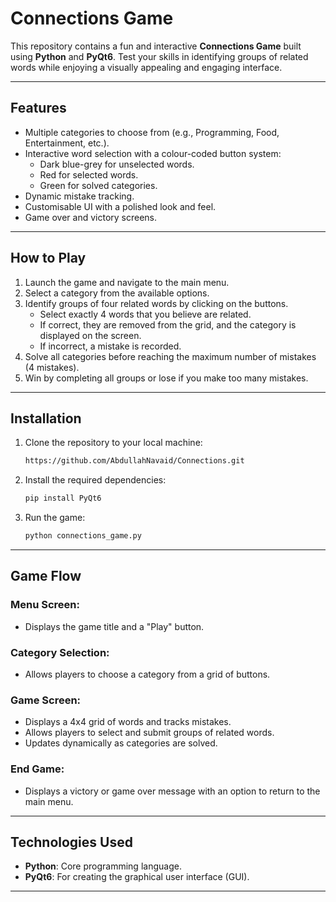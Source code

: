 # Connections Game

This repository contains a fun and interactive **Connections Game** built using **Python** and **PyQt6**. Test your skills in identifying groups of related words while enjoying a visually appealing and engaging interface.


---

## Features
- Multiple categories to choose from (e.g., Programming, Food, Entertainment, etc.).
- Interactive word selection with a colour-coded button system:
  - Dark blue-grey for unselected words.
  - Red for selected words.
  - Green for solved categories.
- Dynamic mistake tracking.
- Customisable UI with a polished look and feel.
- Game over and victory screens.

---

## How to Play
1. Launch the game and navigate to the main menu.
2. Select a category from the available options.
3. Identify groups of four related words by clicking on the buttons.
   - Select exactly 4 words that you believe are related.
   - If correct, they are removed from the grid, and the category is displayed on the screen.
   - If incorrect, a mistake is recorded.
4. Solve all categories before reaching the maximum number of mistakes (4 mistakes).
5. Win by completing all groups or lose if you make too many mistakes.

---

## Installation
1. Clone the repository to your local machine:
   ```bash
   https://github.com/AbdullahNavaid/Connections.git
   ```
2. Install the required dependencies:
   ```bash
   pip install PyQt6
   ```
3. Run the game:
   ```bash
   python connections_game.py
   ```

---

## Game Flow
### Menu Screen:
- Displays the game title and a "Play" button.

### Category Selection:
- Allows players to choose a category from a grid of buttons.

### Game Screen:
- Displays a 4x4 grid of words and tracks mistakes.
- Allows players to select and submit groups of related words.
- Updates dynamically as categories are solved.

### End Game:
- Displays a victory or game over message with an option to return to the main menu.

---

## Technologies Used
- **Python**: Core programming language.
- **PyQt6**: For creating the graphical user interface (GUI).

---


